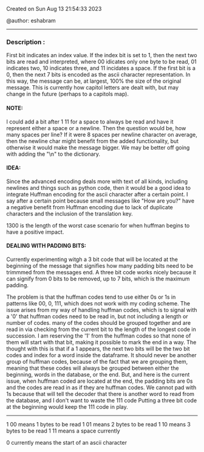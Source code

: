 
Created on Sun Aug 13 21:54:33 2023

@author: eshabram

---
### Description :
    
First bit indicates an index value. If the index bit is set to 1, then the next
two bits are read and interpreted, where 00 idicates only one byte to be read, 
01 indicates two, 10 indicates three, and 11 incidates a space. If the first bit
is a 0, then the next 7 bits is encoded as the ascii character representation. 
In this way, the message can be, at largest, 100% the size of the original 
message. This is currently how capitol letters are dealt with, but may change 
in the future (perhaps to a capitols map).


#### NOTE: 
I could add a bit after 1 11 for a space to always be read and have it 
represent either a space or a newline. Then the question would be, how many 
spaces per line? If it were 8 spaces per newline character on average, then the
newline char might benefit from the added functionality, but otherwise it would
make the message bigger. We may be better off going with adding the "\n" to the 
dictionary.   

#### IDEA: 
Since the advanced encoding deals more with text of all kinds, including 
newlines and things such as python code, then it would be a good idea to integrate
Huffman encoding for the ascii character after a certain point. I say after a 
certain point because small messages like "How are you?" have a negative benefit 
from Huffman encoding due to lack of duplicate characters and the inclusion of
the translation key. 

1300 is the length of the worst case scenario for when huffman begins to have
a positive impact. 

#### DEALING WITH PADDING BITS:
Currently experimenting witgh a 3 bit code that will be located at the beginning 
of the message that signifies how many padding bits need to be trimmmed from the 
messages end. A three bit code works nicely because it can signify from 0 bits 
to be removed, up to 7 bits, which is the maximum padding.

The problem is that the huffman codes tend to 
use either 0s or 1s in patterns like 00, 0, 111, which does not work with my coding
scheme. The issue arises from my way of handling huffman codes, which is to signal
with a '0' that huffman codes need to be read in, but not including a length or 
number of codes. many of the codes should be grouped together and are read in 
via checking from the current bit to the length of the longest code in succession.
I am reserving the '1' from the huffman codes so that none of them will start with
that bit, making it possible to mark the end in a way. The thought with this is 
that if a 1 appears, the next two bits will be the  two bit codes and index for a 
word inside the dataframe. It should never be another group of huffman codes, 
because of the fact that we are grouping them, meaning that these codes will always
be grouped between either the beginning, words in the database, or the end. But,
and here is the current issue, when huffman coded are located at the end, the 
padding bits are 0s and the codes are read in as if they are huffman codes. We 
cannot pad with 1s because that will tell the decoder that there is another word
to read from the database, and I don't want to waste the 111 code Putting a
three bit code at the beginning would keep the 111 code in play.

---

1 00 means 1 bytes to be read
1 01 means 2 bytes to be read
1 10 means 3 bytes to be read
1 11 means a space currently

0 currently means the start of an ascii character